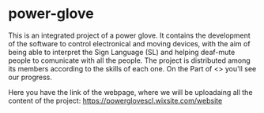 # power-glove
This is an integrated project of a power glove. It contains the development of the software to control electronical and moving devices, with the aim of being able to interpret the Sign Language (SL) and helping deaf-mute people to comunicate with all the people.
The project is distributed among its members according to the skills of each one. On the Part of <<Projects>> you'll see our progress.

Here you have the link of the webpage, where we will be uploadaing all the content of the project: https://powerglovescl.wixsite.com/website
